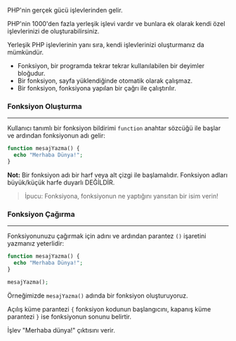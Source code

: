 PHP'nin gerçek gücü işlevlerinden gelir.

PHP'nin 1000'den fazla yerleşik işlevi vardır ve bunlara ek olarak kendi özel işlevlerinizi de oluşturabilirsiniz.

Yerleşik PHP işlevlerinin yanı sıra, kendi işlevlerinizi oluşturmanız da mümkündür.

- Fonksiyon, bir programda tekrar tekrar kullanılabilen bir deyimler bloğudur.
- Bir fonksiyon, sayfa yüklendiğinde otomatik olarak çalışmaz.
- Bir fonksiyon, fonksiyona yapılan bir çağrı ile çalıştırılır.

### Fonksiyon Oluşturma
---
Kullanıcı tanımlı bir fonksiyon bildirimi `function` anahtar sözcüğü ile başlar ve ardından fonksiyonun adı gelir:

```PHP title:'Fonksiyon oluşturma'
function mesajYazma() {
  echo "Merhaba Dünya!";
}
```

**Not:** Bir fonksiyon adı bir harf veya alt çizgi ile başlamalıdır. Fonksiyon adları büyük/küçük harfe duyarlı DEĞİLDİR.

>İpucu: Fonksiyona, fonksiyonun ne yaptığını yansıtan bir isim verin!

### Fonksiyon Çağırma
---
Fonksiyonunuzu çağırmak için adını ve ardından parantez `()` işaretini yazmanız yeterlidir:

```PHP title:'Fonksiyon çağırma'
function mesajYazma() {
  echo "Merhaba Dünya!";
}

mesajYazma();
```

Örneğimizde `mesajYazma()` adında bir fonksiyon oluşturuyoruz.

Açılış küme parantezi `{` fonksiyon kodunun başlangıcını, kapanış küme parantezi `}` ise fonksiyonun sonunu belirtir.

İşlev "Merhaba dünya!" çıktısını verir.